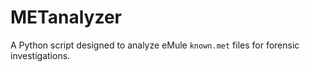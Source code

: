 # METanalyzer
A Python script designed to analyze eMule `known.met` files for forensic investigations.
